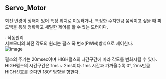 ## Servo_Motor

회전 반경이 정해져 있어 특정 위치로 이동하거나, 특정한 수치만큼 움직이고 싶을 때 피드백을 통해 정확하고 세밀한 제어를 할 수 있는 모터이다.   

∙	작동원리   
서보모터의 회전 각도의 원리는 펄스 폭 변조(PWM)방식으로 제어한다.   
![image](https://user-images.githubusercontent.com/98154707/153052768-31b40274-5fce-43a8-b4d1-add5697f2e37.png)  

펄스의 주기는 20msec이며 HIGH펄스의 시간구간에 따라 각도를 변화시킬 수 있다. HIGH펄스의 시간구간은 1ms ~ 2ms이다. 1ms 시간과 가까울수록 0°, 2ms만큼 HIGH신호를 준다면 180° 방향을 향한다. 
